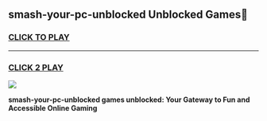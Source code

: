 
## smash-your-pc-unblocked Unblocked Games👋
<h3>
<a href="https://news.freeplayer.one?title=smash-your-pc-unblocked&ref=16F">CLICK TO PLAY</a></h3>
<hr>

<h3>
<a href="https://news.freeplayer.one?title=smash-your-pc-unblocked&ref=16F">CLICK 2 PLAY</a>
  
</h3>

<a href="https://news.freeplayer.one?title=smash-your-pc-unblocked&ref=16F/"><img src="https://clearcache.store/games.png"></a>


**smash-your-pc-unblocked games unblocked: Your Gateway to Fun and Accessible Online Gaming**
